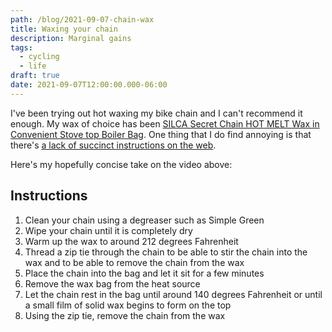 ```yaml
---
path: /blog/2021-09-07-chain-wax
title: Waxing your chain
description: Marginal gains
tags:
  - cycling
  - life
draft: true
date: 2021-09-07T12:00:00.000-06:00
---
```

I've been trying out hot waxing my bike chain and I can't recommend it enough. My wax of choice has been [SILCA Secret Chain HOT MELT Wax in Convenient Stove top Boiler Bag](https://www.amazon.com/SILCA-Secret-Chain-Convenient-Boiler/dp/B08C7YJJYS). One thing that I do find annoying is that there's [a lack of succinct instructions on the web](https://www.youtube.com/watch?v=m3uSbNjI53Y&t=1609s).

Here's my hopefully concise take on the video above:

## Instructions

1. Clean your chain using a degreaser such as Simple Green
1. Wipe your chain until it is completely dry
1. Warm up the wax to around 212 degrees Fahrenheit 
1. Thread a zip tie through the chain to be able to stir the chain into the wax and to be able to remove the chain from the wax
1. Place the chain into the bag and let it sit for a few minutes
1. Remove the wax bag from the heat source
1. Let the chain rest in the bag until around 140 degrees Fahrenheit or until a small film of solid wax begins to form on the top
1. Using the zip tie, remove the chain from the wax